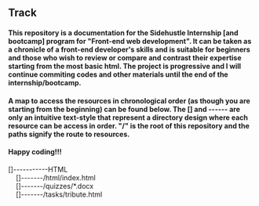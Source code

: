 ## Track

#### This repository is a documentation for the Sidehustle Internship [and bootcamp] program for "Front-end web development". It can be taken as a chronicle of a front-end developer's skills and is suitable for beginners and those who wish to review or compare and contrast their expertise starting from the most basic html. The project is progressive and I will continue commiting codes and other materials until the end of the internship/bootcamp.

#### A map to access the resources in chronological order (as though you are starting from the beginning) can be found below. The [] and ------ are only an intuitive text-style that represent a directory design where each resource can be access in order. "/" is the root of this repository and the paths signify the route to resources.


#### Happy coding!!!

[]-----------HTML<br>
&nbsp;&nbsp;&nbsp;&nbsp;[]-------/html/index.html<br>
&nbsp;&nbsp;&nbsp;&nbsp;[]-------/quizzes/*.docx<br>
&nbsp;&nbsp;&nbsp;&nbsp;[]-------/tasks/tribute.html<br>
